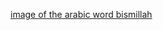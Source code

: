 [image of the arabic word bismillah](https://2.bp.blogspot.com/-vGi-CQQrGxE/W3_xjEC-jfI/AAAAAAAAAog/M0KdoDO6b-40jMGvn7QTyMVY_QRsur3NQCLcBGAs/s1600/Arabic%2BCalligraphy%2Bof%2BBismillah%2Bthe%2Bfirst%2Bverse%2Bof%2BQuran%2B%2Btranslated%2Bas%2Bn%2Bthe%2Bname%2Bof%2BGod%2B%2Bthe%2Bmerciful%2B%2Bthe%2Bcompassionate.png)
